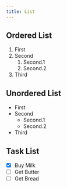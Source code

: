```yaml
---
title: List
---
```


## Ordered List

1. First
2. Second
    1. Second.1
    2. Second.2
3. Third

## Unordered List

* First
* Second
    * Second.1
    * Second.2
* Third

## Task List

- [x] Buy Milk
- [ ] Get Butter
- [ ] Get Bread